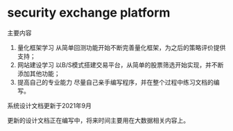 # security exchange platform
主要内容
1.  量化框架学习
  从简单回测功能开始不断完善量化框架，为之后的策略评价提供支持；
2.  网站建设学习
  以B/S模式搭建交易平台，从简单的股票筛选开始实现，并不断添加其他功能；
3.  提高自己的专业能力
  尽量自己亲手编写程序，并在整个过程中练习文档的编写。

系统设计文档更新于2021年9月

更新的设计文档正在编写中，将来时间主要用在大数据相关内容上。
